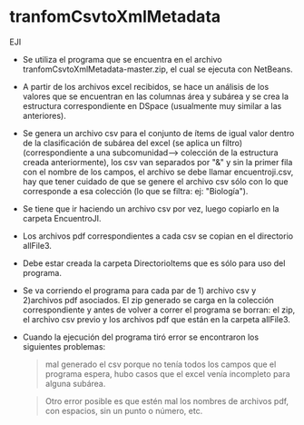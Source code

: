 # tranfomCsvtoXmlMetadata

EJI

- Se utiliza el programa que se encuentra en el archivo tranfomCsvtoXmlMetadata-master.zip, el cual se ejecuta con NetBeans.

- A partir de los archivos excel recibidos, se hace un análisis de los valores que se encuentran en las columnas área y subárea
  y se crea la estructura correspondiente en DSpace (usualmente muy similar a las anteriores).

- Se genera un archivo csv para el conjunto de ítems de igual valor dentro de la clasificación de subárea del excel (se aplica un filtro)
  (correspondiente a una subcomunidad--> colección de la estructura creada anteriormente),
  los csv van separados por "&" y sin la primer fila con el nombre de los campos, el archivo se debe llamar encuentroji.csv, hay que
  tener cuidado de que se genere el archivo csv sólo con lo que corresponde a esa colección (lo que se filtra: ej: "Biología").

- Se tiene que ir haciendo un archivo csv por vez, luego copiarlo en la carpeta EncuentroJI.

- Los archivos pdf correspondientes a cada csv se copian en el directorio allFile3.

- Debe estar creada la carpeta DirectorioItems que es sólo para uso del programa.

- Se va corriendo el programa para cada par de 1) archivo csv y 2)archivos pdf asociados.
  El zip generado se carga en la colección correspondiente y antes de volver a correr el programa se borran:
  el zip, el archivo csv previo y los archivos pdf que están en la carpeta allFile3.


- Cuando la ejecución del programa tiró error se encontraron los siguientes problemas:

  > mal generado el csv porque no tenía todos los campos que el programa espera,
    hubo casos que el excel venía incompleto para alguna subárea.

  > Otro error posible es que estén mal los nombres de archivos pdf, con espacios, sin un punto o número, etc.
